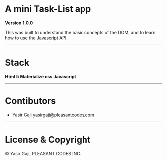 # A mini Task-List app

**Version 1.0.0**

This was built to understand the basic concepts of the DOM, and to learn how to use the [Javascript API](https://developer.mozilla.org/en-US/docs/Web/API/Document_Object_Model/Introduction).

---
# Stack
**Html 5**
**Materialize css**
**Javascript**

---
# Contibutors
- Yasir Gaji <yasirgaji@pleasantcodes.com>

---
# License & Copyright

© Yasir Gaji, PLEASANT CODES INC.
